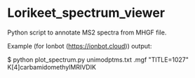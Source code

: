 # Lorikeet_spectrum_viewer
Python script to annotate MS2 spectra from MHGF file.

Example (for Ionbot (https://ionbot.cloud)) output:

$ python plot_spectrum.py unimodptms.txt <spectrum-file>.mgf "TITLE=1027" K[4]carbamidomethylMRIVDIK
  

